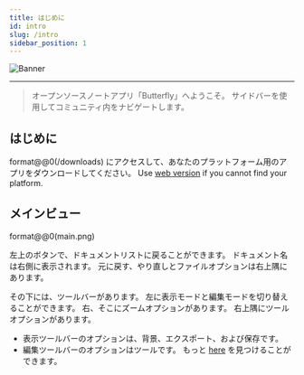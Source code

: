 ```yaml
---
title: はじめに
id: intro
slug: /intro
sidebar_position: 1
---
```


![Banner](/img/banner.png)

---

> オープンソースノートアプリ「Butterfly」へようこそ。
> サイドバーを使用してコミュニティ内をナビゲートします。

## はじめに

format@@0(/downloads) にアクセスして、あなたのプラットフォーム用のアプリをダウンロードしてください。
Use [web version](https://v2.butterfly.linwood.dev) if you cannot find your platform.

## メインビュー

format@@0(main.png)

左上のボタンで、ドキュメントリストに戻ることができます。 ドキュメント名は右側に表示されます。 元に戻す、やり直しとファイルオプションは右上隅にあります。

その下には、ツールバーがあります。 左に表示モードと編集モードを切り替えることができます。 右、そこにズームオプションがあります。 右上隅にツールオプションがあります。

- 表示ツールバーのオプションは、背景、エクスポート、および保存です。
- 編集ツールバーのオプションはツールです。 もっと [here](background) を見つけることができます。
